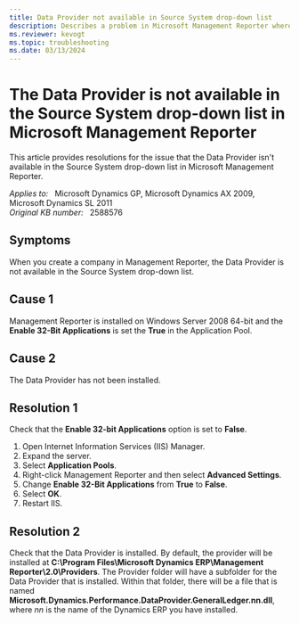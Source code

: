 ```yaml
---
title: Data Provider not available in Source System drop-down list
description: Describes a problem in Microsoft Management Reporter where the Data Provider is not available.
ms.reviewer: kevogt
ms.topic: troubleshooting
ms.date: 03/13/2024
---
```

# The Data Provider is not available in the Source System drop-down list in Microsoft Management Reporter

This article provides resolutions for the issue that the Data Provider isn't available in the Source System drop-down list in Microsoft Management Reporter.

_Applies to:_ &nbsp; Microsoft Dynamics GP, Microsoft Dynamics AX 2009, Microsoft Dynamics SL 2011  
_Original KB number:_ &nbsp; 2588576

## Symptoms

When you create a company in Management Reporter, the Data Provider is not available in the Source System drop-down list.

## Cause 1

Management Reporter is installed on Windows Server 2008 64-bit and the **Enable 32-Bit Applications** is set the **True** in the Application Pool.

## Cause 2

The Data Provider has not been installed.

## Resolution 1

Check that the **Enable 32-bit Applications** option is set to **False**.

1. Open Internet Information Services (IIS) Manager.
2. Expand the server.
3. Select **Application Pools**.
4. Right-click Management Reporter and then select **Advanced Settings**.
5. Change **Enable 32-Bit Applications** from **True** to **False**.
6. Select **OK**.
7. Restart IIS.

## Resolution 2

Check that the Data Provider is installed. By default, the provider will be installed at **C:\Program Files\Microsoft Dynamics ERP\Management Reporter\2.0\Providers**. The Provider folder will have a subfolder for the Data Provider that is installed. Within that folder, there will be a file that is named **Microsoft.Dynamics.Performance.DataProvider.GeneralLedger.nn.dll**, where *nn* is the name of the Dynamics ERP you have installed.
